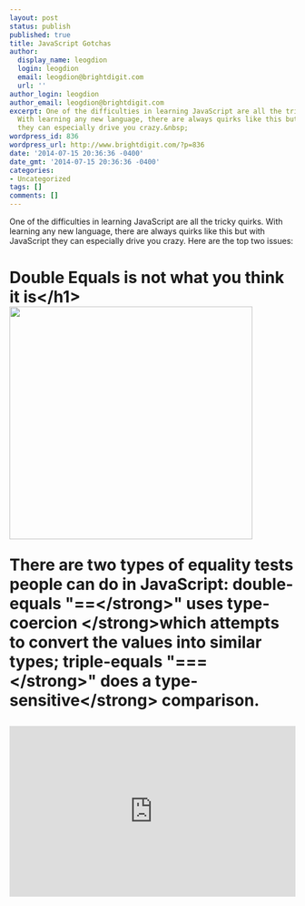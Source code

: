 ```yaml
---
layout: post
status: publish
published: true
title: JavaScript Gotchas
author:
  display_name: leogdion
  login: leogdion
  email: leogdion@brightdigit.com
  url: ''
author_login: leogdion
author_email: leogdion@brightdigit.com
excerpt: One of the difficulties in learning JavaScript are all the tricky quirks.
  With learning any new language, there are always quirks like this but with JavaScript
  they can especially drive you crazy.&nbsp;
wordpress_id: 836
wordpress_url: http://www.brightdigit.com/?p=836
date: '2014-07-15 20:36:36 -0400'
date_gmt: '2014-07-15 20:36:36 -0400'
categories:
- Uncategorized
tags: []
comments: []
---
```

<p>One of the difficulties in learning JavaScript are all the tricky quirks. With learning any new language, there are always quirks like this but with JavaScript they can especially drive you crazy.&nbsp;<a id="more"></a><a id="more-836"></a>Here are the top two issues:</p>
<h1>Double&nbsp;Equals is not what you think it is<&#47;h1><br />
<img class="aligncenter" src="http:&#47;&#47;sentencing.typepad.com&#47;.a&#47;6a00d83451574769e20133ec8bfc3b970b-pi" alt="" width="428" height="409" &#47;></p>
<p>There are two types of equality tests people can do in JavaScript: double-equals "<strong>==<&#47;strong>" uses <strong>type-coercion&nbsp;<&#47;strong>which&nbsp;attempts to convert the values into similar types; triple-equals "<strong>===<&#47;strong>"&nbsp;does a <strong>type-sensitive<&#47;strong> comparison.</p>
<p><iframe src="http:&#47;&#47;jsfiddle.net&#47;leogdion&#47;SpTx2&#47;43&#47;embedded&#47;result,js" width="100%" height="300" frameborder="0" allowfullscreen="allowfullscreen"><&#47;iframe></p>
<h2>Solution<&#47;h2><br />
If you want the same equals you'd find in other languages, you are going to want to use '==='. The consensus on '<strong>==<&#47;strong>' quite frankly is that it should <strong><a href="http:&#47;&#47;www.2ality.com&#47;2011&#47;12&#47;strict-equality-exemptions.html" target="_blank">never<&#47;a><&#47;strong>&nbsp;be used. <strong>However<&#47;strong>&nbsp;for conditionals (if, while, for, etc...)&nbsp;a similar type conversion to boolean is done. This is where type conversions can actually be really convenient,&nbsp;<strong>if<&#47;strong> you do not care about the value being strictly a boolean false and only care if it is not undefined or null or 0 or etc...</p>
<p>[javascript]</p>
<p>&#47;&#47; more code</p>
<p>if (a !== undefined || a !== null) {</p>
<p>}</p>
<p>&#47;&#47; simpler</p>
<p>if (!a) {</p>
<p>}</p>
<p>[&#47;javascript]</p>
<p>The '<strong>falsy<&#47;strong>' values in javascript are:</p>
<ul>
<li>false<&#47;li>
<li>0 (zero)<&#47;li>
<li>"" (empty string)<&#47;li>
<li>null<&#47;li>
<li>undefined<&#47;li>
<li>NaN (i.e. not a number such as dividing by zero)<&#47;li><br />
<&#47;ul></p>
<h1>Variable Scopes<&#47;h1><br />
How variables are scoped can be a bit confusing. Four&nbsp;things to note:</p>
<ol>
<li>If you do not use the&nbsp;"var" keyword, the&nbsp;value will be set as a property of "<strong>window<&#47;strong>", the browser's global variable.
<p>[javascript]value = "test";</p>
<p>console.log(window.value); &#47;&#47;"test"</p>
<p>[&#47;javascript]</p>
<p><&#47;li></p>
<li><strong>Scope is by function<&#47;strong> and will be carried into each function unless a new variable is declared with the same name.
<p>[javascript]<br />
function example () {<br />
  var value = "something";</p>
<p>  function inside () {<br />
    var value = "something else";<br />
    return value;<br />
  }</p>
<p>  return inside();<br />
}<br />
&#47;&#47; "something else"</p>
<p>[&#47;javascript]</p>
<p><&#47;li></p>
<li>Inside any function, <strong>"this" is assumed to be window unless it is declared a property of this<&#47;strong>. That could be set as a property of the object or as a property of the prototype.
<p>[javascript]<br />
_value = "Joe";</p>
<p>function example () {<br />
  this._value = "Fred";<br />
}</p>
<p>example.prototype.value = function () {<br />
  return function () {<br />
    return this._value;<br />
  }<br />
};</p>
<p>var item = new example();<br />
item.value() &#47;&#47; "Joe"</p>
<p>[&#47;javascript]</p>
<p><&#47;li></p>
<li><strong>There is no block scope<&#47;strong>. A declaration in a for-loop will not create a new variable. It will just change the current variable inside the scope.<&#47;li><br />
<&#47;ol><br />
<iframe src="http:&#47;&#47;jsfiddle.net&#47;leogdion&#47;AddcL&#47;16&#47;embedded&#47;js,result" width="100%" height="300" frameborder="0" allowfullscreen="allowfullscreen"><&#47;iframe></p>
<h2>Solution<&#47;h2></p>
<ul>
<li>always make sure to use different variable names or check for&nbsp;an existing value
<p>[javascript] var value = value ? value : newValue;[&#47;javascript]</p>
<p><&#47;li></p>
<li>for 'this' issues, take advantage of meta-functions: <a href="https:&#47;&#47;developer.mozilla.org&#47;en-US&#47;docs&#47;Web&#47;JavaScript&#47;Reference&#47;Global_Objects&#47;Function&#47;call" target="_blank">call<&#47;a>, <a href="https:&#47;&#47;developer.mozilla.org&#47;en-US&#47;docs&#47;Web&#47;JavaScript&#47;Reference&#47;Global_Objects&#47;Function&#47;apply" target="_blank">apply<&#47;a>, and <a href="https:&#47;&#47;developer.mozilla.org&#47;en-US&#47;docs&#47;Web&#47;JavaScript&#47;Reference&#47;Global_Objects&#47;Function&#47;bind" target="_blank">bind<&#47;a>.<&#47;li><br />
<&#47;ul></p>
<h1>It's not all bad<&#47;h1><br />
These quirks can be really annoying at first but once you get use to it. When you do hit bugs make sure to:</p>
<ul>
<li>that&nbsp;you are using '==='<&#47;li>
<li>what is the current 'this', you are accessing<&#47;li>
<li>do not reuse variable names<&#47;li><br />
<&#47;ul><br />
Next time I will show one of the real powerful advantages of javascript: manipulating functions. I will talk about&nbsp;<a href="https:&#47;&#47;developer.mozilla.org&#47;en-US&#47;docs&#47;Web&#47;JavaScript&#47;Reference&#47;Global_Objects&#47;Function&#47;call" target="_blank">call<&#47;a>,&nbsp;<a href="https:&#47;&#47;developer.mozilla.org&#47;en-US&#47;docs&#47;Web&#47;JavaScript&#47;Reference&#47;Global_Objects&#47;Function&#47;apply" target="_blank">apply<&#47;a>, and&nbsp;<a href="https:&#47;&#47;developer.mozilla.org&#47;en-US&#47;docs&#47;Web&#47;JavaScript&#47;Reference&#47;Global_Objects&#47;Function&#47;bind" target="_blank">bind<&#47;a>&nbsp;as well as the <a href="https:&#47;&#47;developer.mozilla.org&#47;en-US&#47;docs&#47;Web&#47;JavaScript&#47;Reference&#47;Global_Objects&#47;Array#Iteration_methods" target="_blank">array iterator methods.<&#47;a></p>
<h2>References<&#47;h2></p>
<ul>
<li><a href="http:&#47;&#47;www.sitepoint.com&#47;javascript-truthy-falsy&#47;" target="_blank">http:&#47;&#47;www.2ality.com&#47;2011&#47;12&#47;strict-equality-exemptions.html<&#47;a><&#47;li>
<li><a href="http:&#47;&#47;www.sitepoint.com&#47;javascript-truthy-falsy&#47;">http:&#47;&#47;www.sitepoint.com&#47;javascript-truthy-falsy&#47;<&#47;a><&#47;li>
<li><a href="http:&#47;&#47;www.codeproject.com&#47;Articles&#47;182416&#47;A-Collection-of-JavaScript-Gotchas" target="_blank">http:&#47;&#47;www.codeproject.com&#47;Articles&#47;182416&#47;A-Collection-of-JavaScript-Gotchas<&#47;a><&#47;li><br />
<&#47;ul><br />
&nbsp;</p>
